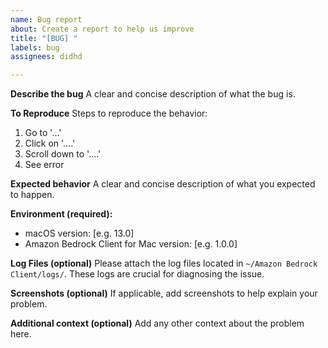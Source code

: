 ```yaml
---
name: Bug report
about: Create a report to help us improve
title: "[BUG] "
labels: bug
assignees: didhd

---
```


**Describe the bug**
A clear and concise description of what the bug is.

**To Reproduce**
Steps to reproduce the behavior:
1. Go to '...'
2. Click on '....'
3. Scroll down to '....'
4. See error

**Expected behavior**
A clear and concise description of what you expected to happen.

**Environment (required):**
 - macOS version: [e.g. 13.0]
 - Amazon Bedrock Client for Mac version: [e.g. 1.0.0]

**Log Files (optional)**
Please attach the log files located in `~/Amazon Bedrock Client/logs/`. These logs are crucial for diagnosing the issue.

**Screenshots (optional)**
If applicable, add screenshots to help explain your problem.

**Additional context (optional)**
Add any other context about the problem here.
